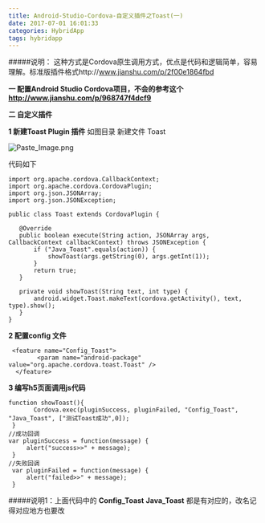 ```yaml
---
title: Android-Studio-Cordova-自定义插件之Toast(一)
date: 2017-07-01 16:01:33
categories: HybridApp
tags: hybridapp
---
```



#####说明： 这种方式是Cordova原生调用方式，优点是代码和逻辑简单，容易理解。标准版插件格式http://www.jianshu.com/p/2f00e1864fbd

**一  配置Android Studio Cordova项目，不会的参考这个 http://www.jianshu.com/p/968747f4dcf9**


**二  自定义插件**

**1  新建Toast Plugin 插件**
    如图目录 新建文件 Toast

![Paste_Image.png](http://upload-images.jianshu.io/upload_images/2803682-54e36bc54bf2ea8a.png?imageMogr2/auto-orient/strip%7CimageView2/2/w/1240)

代码如下
 ```
import org.apache.cordova.CallbackContext;
import org.apache.cordova.CordovaPlugin;
import org.json.JSONArray;
import org.json.JSONException;

public class Toast extends CordovaPlugin {

    @Override
    public boolean execute(String action, JSONArray args, CallbackContext callbackContext) throws JSONException {
        if ("Java_Toast".equals(action)) {
            showToast(args.getString(0), args.getInt(1));
        }
        return true;
    }

    private void showToast(String text, int type) {
        android.widget.Toast.makeText(cordova.getActivity(), text, type).show();
    }
}
```

**2  配置config 文件**
```
 <feature name="Config_Toast">
        <param name="android-package" value="org.apache.cordova.toast.Toast" />
  </feature>
```

**3  编写h5页面调用js代码**
```
function showToast(){
       Cordova.exec(pluginSuccess, pluginFailed, "Config_Toast", "Java_Toast", ["测试Toast成功",0]);
 }
//成功回调
var pluginSuccess = function(message) {
     alert("success>>" + message);
 }
//失败回调
 var pluginFailed = function(message) {
     alert("failed>>" + message);
 }
```

#####说明1：上面代码中的  **Config_Toast**  **Java_Toast** 都是有对应的，改名记得对应地方也要改
